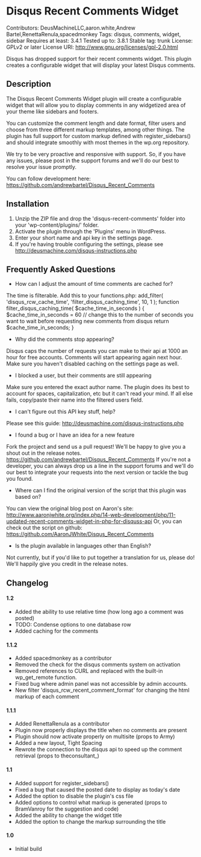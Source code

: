 # Disqus Recent Comments Widget

Contributors: DeusMachineLLC,aaron.white,Andrew Bartel,RenettaRenula,spacedmonkey
Tags: disqus, comments, widget, sidebar
Requires at least: 3.4.1
Tested up to: 3.8.1
Stable tag: trunk
License: GPLv2 or later
License URI: http://www.gnu.org/licenses/gpl-2.0.html

Disqus has dropped support for their recent comments widget.  This plugin creates a configurable widget that will display your latest Disqus comments.

## Description

The Disqus Recent Comments Widget plugin will create a configurable widget that will allow you to display comments in any widgetized area of your theme like sidebars and footers.

You can customize the comment length and date format, filter users and choose from three different markup templates, among other things.  The plugin has full support for custom markup defined with register_sidebars() and should integrate smoothly with most themes in the wp.org repository.

We try to be very proactive and responsive with support.  So, if you have any issues, please post in the support forums and we'll do our best to resolve your issue promptly.

You can follow development here: https://github.com/andrewbartel/Disqus_Recent_Comments

## Installation

1. Unzip the ZIP file and drop the 'disqus-recent-comments' folder into your 'wp-content/plugins/' folder.
2. Activate the plugin through the 'Plugins' menu in WordPress.
3. Enter your short name and api key in the settings page.
4. If you're having trouble configuring the settings, please see http://deusmachine.com/disqus-instructions.php

## Frequently Asked Questions

- How can I adjust the amount of time comments are cached for?

The time is filterable.  Add this to your functions.php:
    add_filter( 'disqus_rcw_cache_time', 'filter_disqus_caching_time', 10, 1 );
    function filter_disqus_caching_time( $cache_time_in_seconds ) {
        $cache_time_in_seconds = 60 // change this to the number of seconds you want to wait before requesting new comments from disqus
        return $cache_time_in_seconds;
    }

- Why did the comments stop appearing?

Disqus caps the number of requests you can make to their api at 1000 an hour for free accounts. Comments will start appearing again next hour.  Make sure you haven't disabled caching on the settings page as well.

- I blocked a user, but their comments are still appearing

Make sure you entered the exact author name. The plugin does its best to account for spaces, capitalization, etc but it can't read your mind. If all else fails, copy/paste their name into the filtered users field.

- I can't figure out this API key stuff, help?

Please see this guide: http://deusmachine.com/disqus-instructions.php

- I found a bug or I have an idea for a new feature

Fork the project and send us a pull request! We'll be happy to give you a shout out in the release notes. https://github.com/andrewbartel/Disqus_Recent_Comments
If you're not a developer, you can always drop us a line in the support forums and we'll do our best to integrate your requests into the next version or tackle the bug you found.

- Where can I find the original version of the script that this plugin was based on?

You can view the original blog post on Aaron's site: http://www.aaronjwhite.org/index.php/14-web-development/php/11-updated-recent-comments-widget-in-php-for-disquss-api
Or, you can check out the script on github: https://github.com/AaronJWhite/Disqus_Recent_Comments

- Is the plugin available in languages other than English?

Not currently, but if you'd like to put together a translation for us, please do!  We'll happily give you credit in the release notes.

## Changelog

#### 1.2

* Added the ability to use relative time (how long ago a comment was posted)
* TODO: Condense options to one database row
* Added caching for the comments

#### 1.1.2

* Added spacedmonkey as a contributor
* Removed the check for the disqus comments system on activation
* Removed references to CURL and replaced with the built-in wp_get_remote function.
* Fixed bug where admin panel was not accessible by admin accounts.
* New filter 'disqus_rcw_recent_comment_format' for changing the html markup of each comment

#### 1.1.1

* Added RenettaRenula as a contributor
* Plugin now properly displays the title when no comments are present
* Plugin should now activate properly on multisite (props to Army)
* Added a new layout, Tight Spacing
* Rewrote the connection to the disqus api to speed up the comment retrieval (props to theconsultant_)

#### 1.1

* Added support for register_sidebars()
* Fixed a bug that caused the posted date to display as today's date
* Added the option to disable the plugin's css file
* Added options to control what markup is generated (props to BramVanroy for the suggestion and code)
* Added the ability to change the widget title
* Added the option to change the markup surrounding the title

#### 1.0

* Initial build